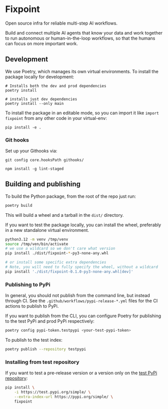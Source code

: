 # Fixpoint

Open source infra for reliable multi-step AI workflows.

Build and connect multiple AI agents that know your data and work together to
run autonomous or human-in-the-loop workflows, so that the humans can focus on
more important work.


## Development

We use Poetry, which manages its own virtual environments. To install the
package locally for development:

```
# Installs both the dev and prod dependencies
poetry install

# installs just dev dependencies
poetry install --only main
```

To install the package in an editable mode, so you can import it like `import
fixpoint` from any other code in your virtual-env:

```
pip install -e .
```

### Git hooks

Set up your Githooks via:

```
git config core.hooksPath githooks/

npm install -g lint-staged
```


## Building and publishing

To build the Python package, from the root of the repo just run:

```bash
poetry build
```

This will build a wheel and a tarball in the `dist/` directory.

If you want to test the package locally, you can install the wheel, preferably
in a new standalone virtual environment.

```bash
python3.12 -m venv /tmp/venv
source /tmp/ven/bin/activate
# we use a wildcard so we don't care what version
pip install ./dist/fixpoint-*-py3-none-any.whl

# or install some specific extra dependencies
# Note, you will need to fully specify the wheel, without a wildcard
pip install './dist/fixpoint-0.1.0-py3-none-any.whl[dev]'
```

### Publishing to PyPi

In general, you should not publish from the command line, but instead through
CI. See the `.github/workflows/pypi-release-*.yml` files for the CI actions to
publish to PyPi.

If you want to publish from the CLI, you can configure Poetry for publishing to
the test PyPi and prod PyPi respectively:

```bash
poetry config pypi-token.testpypi <your-test-pypi-token>
```

To publish to the test index:

```bash
poetry publish --repository testpypi
```

### Installing from test repository

If you want to test a pre-release version or a version only on the
[test PyPi repository](https://test.pypi.org/):

```bash
pip install \
    -i https://test.pypi.org/simple/ \
    --extra-index-url https://pypi.org/simple/ \
    fixpoint
```
